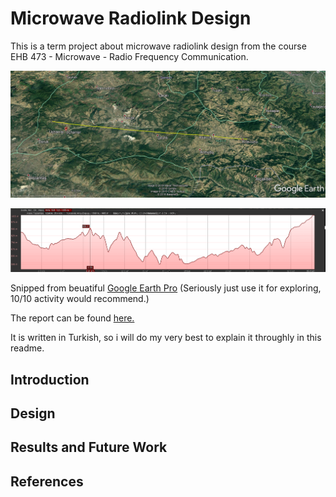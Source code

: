 # Microwave Radiolink Design
This is a term project about microwave radiolink design from the course EHB 473 - Microwave - Radio Frequency Communication.

<p align="center">
  <img src="map.PNG">
</p>
<p align="center">
  <img src="topolojical.PNG">
</p>

Snipped from beuatiful [Google Earth Pro](https://www.google.com.tr/intl/tr/earth/versions/#download-pro) (Seriously just use it for 
exploring, 10/10 activity would recommend.)

The report can be found [here.](https://github.com/kantarcise/Microwave-Radiolink-Design/blob/master/Project.pdf)

It is written in Turkish, so i will do my very best to explain it throughly in this readme.

## Introduction

## Design

## Results and Future Work

## References






























